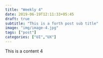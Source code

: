 ```yaml
---
title: "Weekly 4"
date: 2019-06-19T12:11:33+05:45
draft: true
subtitle: "This is a forth post sub title"
image: "img/image-4.jpg"
tags: ["post"]
categories: ["UI","UX"]
---
```


This is a content 4

